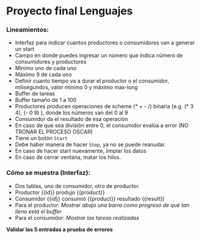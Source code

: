 # Proyecto final Lenguajes


### Lineamientos:


- Interfaz para indicar cuantos productores o consumidores van a generar un start
- Campo en donde puedes ingresar un número que indica número de consumidores y productores
- Mínimo uno de cada uno
- Máximo 9 de cada uno
- Definir cuanto tiempo va a durar el productor o el consumidor, milisegundos, valor mínimo 0 y máximo max-long
- Buffer de tareas
- Buffer tamaño de 1 a 100
- Productores producen operaciones de scheme (* + - /) binaria (e.g. (* 3 4), (- 0 9) ), donde los números van del 0 al 9
- Consumidor da el resultado de esa operación
- En caso de que sea división entre 0, el consumidor evalúa a error (NO TRONAR EL PROCESO OSCAR)
- Tiene un botón `Start`
- Debe haber manera de hacer `Stop`, ya no se puede reanudar.
- En caso de hacer start nuevamente, limpiar los datos
- En caso de cerrar ventana, matar los hilos.


### Cómo se muestra (Interfaz):


- Dos tablas, uno de consumidor, otro de productor.
- Productor {{id}} produjo {{product}}
- Consumidor {{id}} consumió {{product}} resultado {{result}}
- Para el productor: *Mostrar abajo una barra como progreso de qué tan lleno está el buffer*
- Para el consumidor: *Mostrar las tareas realizadas*

**Validar las 5 entradas a prueba de errores**


